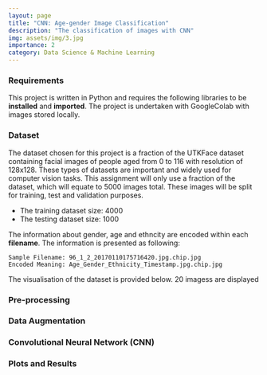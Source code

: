 ```yaml
---
layout: page
title: "CNN: Age-gender Image Classification"
description: "The classification of images with CNN"
img: assets/img/3.jpg
importance: 2
category: Data Science & Machine Learning
---
```


### **Requirements**
This project is written in Python and requires the following libraries to be **installed** and **imported**. The project is undertaken with GoogleColab with images stored locally.

### **Dataset**
The dataset chosen for this project is a fraction of the UTKFace dataset containing facial images of people aged from 0 to 116 with resolution of 128x128. These types of datasets are important and widely used for computer vision tasks. This assignment will only use a fraction of the dataset, which will equate to 5000 images total. These images will be split for training, test and validation purposes.

- The training dataset size:  4000
- The testing dataset size: 1000

The information about gender, age and ethncity are encoded within each **filename**. The information is presented as following:

```
Sample Filename: 96_1_2_20170110175716420.jpg.chip.jpg
Encoded Meaning: Age_Gender_Ethnicity_Timestamp.jpg.chip.jpg
```

The visualisation of the dataset is provided below. 20 imagess are displayed 

### **Pre-processing**

### **Data Augmentation**

### **Convolutional Neural Network (CNN)**

### **Plots and Results**
